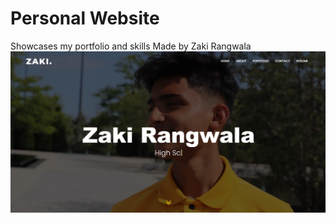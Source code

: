 # Personal Website
Showcases my portfolio and skills
Made by Zaki Rangwala
<img src = assets/img/showcase.png>
